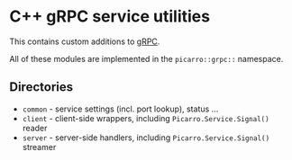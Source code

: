 C++ gRPC service utilities
==========================

This contains custom additions to [gRPC](https://grpc.io/).

All of these modules are implemented in the `picarro::grpc::` namespace.

Directories
-----------
 * `common` - service settings (incl. port lookup), status ...
 * `client` - client-side wrappers, including `Picarro.Service.Signal()` reader
 * `server` - server-side handlers, including `Picarro.Service.Signal()` streamer
